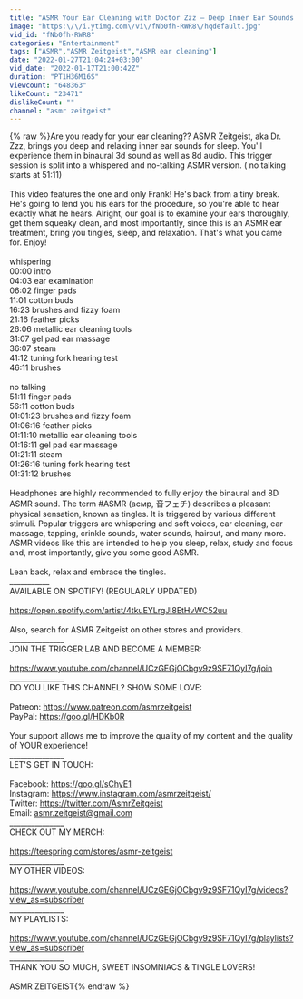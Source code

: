 ```yaml
---
title: "ASMR Your Ear Cleaning with Doctor Zzz – Deep Inner Ear Sounds for Sleep (3D + 8D)"
image: "https:\/\/i.ytimg.com\/vi\/fNb0fh-RWR8\/hqdefault.jpg"
vid_id: "fNb0fh-RWR8"
categories: "Entertainment"
tags: ["ASMR","ASMR Zeitgeist","ASMR ear cleaning"]
date: "2022-01-27T21:04:24+03:00"
vid_date: "2022-01-17T21:00:42Z"
duration: "PT1H36M16S"
viewcount: "648363"
likeCount: "23471"
dislikeCount: ""
channel: "asmr zeitgeist"
---
```

{% raw %}Are you ready for your ear cleaning?? ASMR Zeitgeist, aka Dr. Zzz, brings you deep and relaxing inner ear sounds for sleep. You'll experience them in binaural 3d sound as well as 8d audio. This trigger session is split into a whispered and no-talking ASMR version. ( no talking starts at 51:11)<br /><br />This video features the one and only Frank! He's back from a tiny break. He's going to lend you his ears for the procedure, so you're able to hear exactly what he hears. Alright, our goal is to examine your ears thoroughly, get them squeaky clean, and most importantly, since this is an ASMR ear treatment, bring you tingles, sleep, and relaxation. That's what you came for. Enjoy!<br /><br />whispering<br />00:00 intro<br />04:03 ear examination<br />06:02 finger pads<br />11:01 cotton buds<br />16:23 brushes and fizzy foam<br />21:16 feather picks<br />26:06 metallic ear cleaning tools<br />31:07 gel pad ear massage<br />36:07 steam<br />41:12 tuning fork hearing test<br />46:11 brushes<br /><br />no talking<br />51:11 finger pads<br />56:11 cotton buds<br />01:01:23 brushes and fizzy foam<br />01:06:16 feather picks<br />01:11:10 metallic ear cleaning tools<br />01:16:11 gel pad ear massage<br />01:21:11 steam<br />01:26:16 tuning fork hearing test<br />01:31:12 brushes<br /><br />Headphones are highly recommended to fully enjoy the binaural and 8D ASMR sound. The term #ASMR (асмр, 音フェチ) describes a pleasant physical sensation, known as tingles. It is triggered by various different stimuli. Popular triggers are whispering and soft voices, ear cleaning, ear massage, tapping, crinkle sounds, water sounds, haircut, and many more. ASMR videos like this are intended to help you sleep, relax, study and focus and, most importantly, give you some good ASMR.<br /><br />Lean back, relax and embrace the tingles.<br />___________ <br />AVAILABLE ON SPOTIFY! (REGULARLY UPDATED)<br /><br /><a rel="nofollow" target="blank" href="https://open.spotify.com/artist/4tkuEYLrgJl8EtHvWC52uu">https://open.spotify.com/artist/4tkuEYLrgJl8EtHvWC52uu</a><br /><br />Also, search for ASMR Zeitgeist on other stores and providers.<br />_______________ <br />JOIN THE TRIGGER LAB AND BECOME A MEMBER:<br /><br /><a rel="nofollow" target="blank" href="https://www.youtube.com/channel/UCzGEGjOCbgv9z9SF71QyI7g/join">https://www.youtube.com/channel/UCzGEGjOCbgv9z9SF71QyI7g/join</a><br />_______________ <br />DO YOU LIKE THIS CHANNEL? SHOW SOME LOVE: <br /><br />Patreon: <a rel="nofollow" target="blank" href="https://www.patreon.com/asmrzeitgeist">https://www.patreon.com/asmrzeitgeist</a> <br />PayPal: <a rel="nofollow" target="blank" href="https://goo.gl/HDKb0R">https://goo.gl/HDKb0R</a> <br /><br />Your support allows me to improve the quality of my content and the quality of YOUR experience! <br />_______________ <br />LET'S GET IN TOUCH: <br /><br />Facebook: <a rel="nofollow" target="blank" href="https://goo.gl/sChyE1">https://goo.gl/sChyE1</a> <br />Instagram: <a rel="nofollow" target="blank" href="https://www.instagram.com/asmrzeitgeist/">https://www.instagram.com/asmrzeitgeist/</a> <br />Twitter: <a rel="nofollow" target="blank" href="https://twitter.com/AsmrZeitgeist">https://twitter.com/AsmrZeitgeist</a> <br />Email: asmr.zeitgeist@gmail.com <br />_______________ <br />CHECK OUT MY MERCH: <br /><br /><a rel="nofollow" target="blank" href="https://teespring.com/stores/asmr-zeitgeist">https://teespring.com/stores/asmr-zeitgeist</a><br />_______________ <br />MY OTHER VIDEOS: <br /><br /><a rel="nofollow" target="blank" href="https://www.youtube.com/channel/UCzGEGjOCbgv9z9SF71QyI7g/videos?view_as=subscriber">https://www.youtube.com/channel/UCzGEGjOCbgv9z9SF71QyI7g/videos?view_as=subscriber</a><br />_______________  <br />MY PLAYLISTS:<br /> <br /><a rel="nofollow" target="blank" href="https://www.youtube.com/channel/UCzGEGjOCbgv9z9SF71QyI7g/playlists?view_as=subscriber">https://www.youtube.com/channel/UCzGEGjOCbgv9z9SF71QyI7g/playlists?view_as=subscriber</a><br />_______________ <br />THANK YOU SO MUCH, SWEET INSOMNIACS &amp; TINGLE LOVERS!<br /> <br />ASMR ZEITGEIST{% endraw %}
